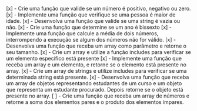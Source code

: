 [x] - Crie uma função que valide se um número é positivo, negativo ou zero.
[x] - Implemente uma função que verifique se uma pessoa é maior de idade.
[x] - Desenvolva uma função que valide se uma string é vazia ou não.
[x] - Crie uma função que determine se um ano é bissexto
[x] - Implemente uma função que calcule a média de dois números, interrompendo a execução se algum dos números não for válido.
[x] - Desenvolva uma função que receba um array como parâmetro e retorne o seu tamanho.
[x] - Crie um array e utilize a função includes para verificar se um elemento específico está presente
[x] - Implemente uma função que receba um array e um elemento, e retorne se o elemento está presente no array.
[x] - Crie um array de strings e utilize includes para verificar se uma determinada string está presente.
[x] - Desenvolva uma função que receba um array de objetos representando estudantes de um curso e um objeto que representa um estudante procurado. Depois retorne se o objeto está presente no array.
[ ] - Crie uma função que receba um array de números e retorne a soma dos elementos pares e o produto dos elementos ímpares.